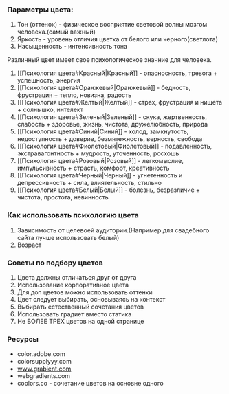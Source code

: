 
### Параметры цвета:

1. Тон (оттенок) - физическое восприятие световой волны мозгом человека.(самый важный)
2. Яркость - уровень отличия цветка от белого или черного(светлота)
3. Насыщенность - интенсивность тона


Различный цвет имеет свое психологическое значние для человека.
1. [[Психология цвета#Красный|Красный]] - опасносность, тревога + успешность, энергия
2. [[Психология цвета#Оранжевый|Оранжевый]] -  бедность, фрустрация + тепло, новизна, радость
3. [[Психология цвета#Желтый|Желтый]] - страх, фрустрация и нищета + солнышко, интелект
4. [[Психология цвета#Зеленый|Зеленый]] -  скука, жертвенность, слабость + здоровье, жизнь, чистота, дружелюбность, природа 
5. [[Психология цвета#Синий|Синий]] - холод, замкнутость, недоступность + доверие, безмятежность, верность, свобода
6. [[Психология цвета#Фиолетовый|Фиолетовый]] - подавленность, экстравагонтность + мудрость, уточенность, росхошь 
7. [[Психология цвета#Розовый|Розовый]] - легкомыслие, импульсивность + страсть, комфорт, креативность
8. [[Психология цвета#Черный|Черный]] - угнетенность и депрессивность + сила, влиятельность, стильно 
9. [[Психология цвета#Белый|Белый]] - болезнь, безразличие + чистота, простота, невинность


### Как использовать психологию цвета

1. Зависимость от целевоей аудитории.(Например для свадебного сайта лучше использовать белый)
2. Возраст

### Советы по подбору цветов

1. Цвета должны отличаться друг от друга
2. Использование корпоративное цвета
3. Для доп цветов можно использовать оттенки
4. Цвет следует выбирать, основываясь на контекст
5. Выбирать естественный сочетания цветов
6. Использовать градиет вместо статика
7. Не БОЛЕЕ ТРЕХ цветов на одной странице


### Ресурсы

- color.adobe.com
- colorsupplyyy.com
- www.grabient.com
- webgradients.com
- coolors.co - сочетание цветов на основне одного

